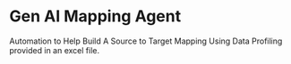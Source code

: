 # Gen AI Mapping Agent
Automation to Help Build A Source to Target Mapping Using Data Profiling provided in an excel file. 
